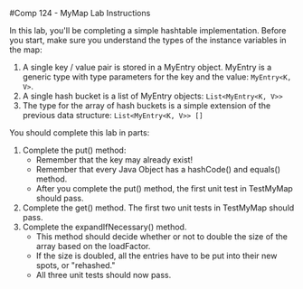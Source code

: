 #Comp 124 - MyMap Lab Instructions

In this lab, you'll be completing a simple hashtable implementation.
Before you start, make sure you understand the types of the instance variables in the map:

1. A single key / value pair is stored in a MyEntry object.
MyEntry is a generic type with type parameters for the key and the value: `MyEntry<K, V>`.
2. A single hash bucket is a list of MyEntry objects: `List<MyEntry<K, V>>`
3. The type for the array of hash buckets is a simple extension of the previous data structure: `List<MyEntry<K, V>> []`

You should complete this lab in parts:

1. Complete the put() method:
    * Remember that the key may already exist!
    * Remember that every Java Object has a hashCode() and equals() method.
    * After you complete the put() method, the first unit test in TestMyMap should pass.
2. Complete the get() method.   The first two unit tests in TestMyMap should pass.
3. Complete the expandIfNecessary() method.
    * This method should decide whether or not to double the size of the array based on the loadFactor.
    * If the size is doubled, all the entries have to be put into their new spots, or "rehashed."
    * All three unit tests should now pass.
